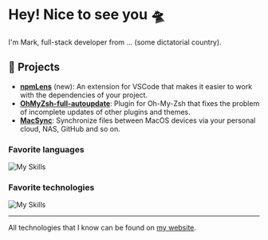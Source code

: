 # Hey! Nice to see you 🛸

I'm Mark, full-stack developer from ... (some dictatorial country).  

## 🫧 Projects  

* **[npmLens](https://github.com/Pilaton/vscode-npm-lens-support)** (new): An extension for VSCode that makes it easier to work with the dependencies of your project.
* **[OhMyZsh-full-autoupdate](https://github.com/Pilaton/OhMyZsh-full-autoupdate)**: Plugin for Oh-My-Zsh that fixes the problem of incomplete updates of other plugins and themes.
* **[MacSync](https://github.com/Pilaton/MacSync)**: Synchronize files between MacOS devices via your personal cloud, NAS, GitHub and so on.


### Favorite languages  
![My Skills](https://skillicons.dev/icons?i=ts,js,go)  
  
### Favorite technologies  
![My Skills](https://skillicons.dev/icons?i=react,vuejs,deno,nodejs,vite,tailwind)  

---
All technologies that I know can be found on [my website](https://pilaton.com).

